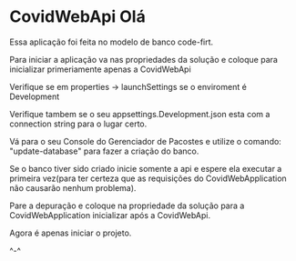 # CovidWebApi Olá

Essa aplicação foi feita no modelo de banco code-firt.

Para iniciar a aplicação va nas propriedades da solução e coloque para inicializar primeriamente apenas a CovidWebApi

Verifique se em properties -> launchSettings se o enviroment é Development

Verifique tambem se o seu appsettings.Development.json esta com a connection string para o lugar certo.

Vá para o seu Console do Gerenciador de Pacostes e utilize o comando:
"update-database" para fazer a criação do banco.

Se o banco tiver sido criado inicie somente a api e espere ela executar a primeira vez(para ter certeza que as requisições do CovidWebApplication não causarão nenhum problema).

Pare a depuração e coloque na propriedade da solução para a CovidWebApplication inicializar após a CovidWebApi.

Agora é apenas iniciar o projeto.


^-^

